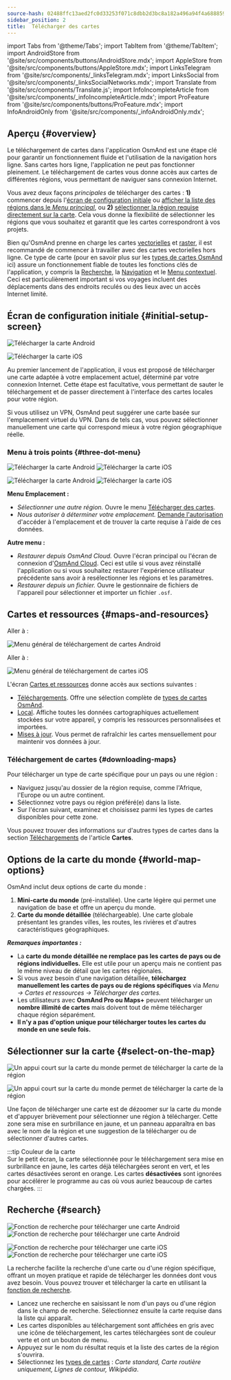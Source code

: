 ```yaml
---
source-hash: 02488ffc13aed2fc0d33253f071c8dbb2d3bc8a182a496a94f4a68885929b5dd
sidebar_position: 2
title:  Télécharger des cartes
---
```


import Tabs from '@theme/Tabs';
import TabItem from '@theme/TabItem';
import AndroidStore from '@site/src/components/buttons/AndroidStore.mdx';
import AppleStore from '@site/src/components/buttons/AppleStore.mdx';
import LinksTelegram from '@site/src/components/_linksTelegram.mdx';
import LinksSocial from '@site/src/components/_linksSocialNetworks.mdx';
import Translate from '@site/src/components/Translate.js';
import InfoIncompleteArticle from '@site/src/components/_infoIncompleteArticle.mdx';
import ProFeature from '@site/src/components/buttons/ProFeature.mdx';
import InfoAndroidOnly from '@site/src/components/_infoAndroidOnly.mdx';



## Aperçu {#overview}

Le téléchargement de cartes dans l'application OsmAnd est une étape clé pour garantir un fonctionnement fluide et l'utilisation de la navigation hors ligne. Sans cartes hors ligne, l'application ne peut pas fonctionner pleinement. Le téléchargement de cartes vous donne accès aux cartes de différentes régions, vous permettant de naviguer sans connexion Internet.  

Vous avez deux façons *principales* de télécharger des cartes : **1)** commencer depuis l'[écran de configuration initiale](#initial-setup-screen) ou [afficher la liste des régions dans le *Menu principal*](#maps-and-resources), ou **2)** [sélectionner la région requise directement sur la carte](#select-on-the-map). Cela vous donne la flexibilité de sélectionner les régions que vous souhaitez et garantit que les cartes correspondront à vos projets.  

Bien qu'OsmAnd prenne en charge les cartes [vectorielles](../map/vector-maps.md) et [raster](../map/raster-maps.md), il est recommandé de commencer à travailler avec des cartes vectorielles hors ligne. Ce type de carte (pour en savoir plus sur les [types de cartes OsmAnd](../personal/maps-resources.md#map-types) ici) assure un fonctionnement fiable de toutes les fonctions clés de l'application, y compris la [Recherche](../search/index.md), la [Navigation](../navigation/index.md) et le [Menu contextuel](../map/map-context-menu.md). Ceci est particulièrement important si vos voyages incluent des déplacements dans des endroits reculés ou des lieux avec un accès Internet limité.


## Écran de configuration initiale {#initial-setup-screen}

<Tabs groupId="operating-systems" queryString="current-os">

<TabItem value="android" label="Android">

![Télécharger la carte Android](@site/static/img/steps/start_screen_first_screen_andr.png)

</TabItem>

<TabItem value="ios" label="iOS">

![Télécharger la carte iOS](@site/static/img/steps/start_screen_first_screen_ios.png)

</TabItem>

</Tabs>

Au premier lancement de l'application, il vous est proposé de télécharger une carte adaptée à votre emplacement actuel, déterminé par votre connexion Internet. Cette étape est facultative, vous permettant de sauter le téléchargement et de passer directement à l'interface des cartes locales pour votre région.  

Si vous utilisez un VPN, OsmAnd peut suggérer une carte basée sur l'emplacement virtuel du VPN. Dans de tels cas, vous pouvez sélectionner manuellement une carte qui correspond mieux à votre région géographique réelle.  


### Menu à trois points {#three-dot-menu}

<Tabs groupId="operating-systems" queryString="current-os">

<TabItem value="android" label="Android">

![Télécharger la carte Android](@site/static/img/steps/start_screen_first_screen_location_andr.png)   ![Télécharger la carte iOS](@site/static/img/steps/start_screen_first_screen_other_andr.png)

</TabItem>

<TabItem value="ios" label="iOS">

![Télécharger la carte Android](@site/static/img/steps/start_screen_first_screen_location_ios.png)   ![Télécharger la carte iOS](@site/static/img/steps/start_screen_first_screen_other_ios.png)

</TabItem>

</Tabs>

**Menu Emplacement :**

- *Sélectionner une autre région.* Ouvre le menu [Télécharger des cartes](#maps-and-resources).
- *Nous autoriser à déterminer votre emplacement.* [Demande l'autorisation](../start-with/first-steps.md#permission-to-access-the-location) d'accéder à l'emplacement et de trouver la carte requise à l'aide de ces données.

**Autre menu :**

- *Restaurer depuis OsmAnd Cloud.* Ouvre l'écran principal ou l'écran de connexion d'[OsmAnd Cloud](../personal/osmand-cloud.md). Ceci est utile si vous avez réinstallé l'application ou si vous souhaitez restaurer l'expérience utilisateur précédente sans avoir à resélectionner les régions et les paramètres.
- *Restaurer depuis un fichier.* Ouvre le gestionnaire de fichiers de l'appareil pour sélectionner et importer un fichier `.osf`.  


## Cartes et ressources {#maps-and-resources}

<Tabs groupId="operating-systems" queryString="current-os">

<TabItem value="android" label="Android">

Aller à : *<Translate android="true" ids="shared_string_menu,maps_and_resources,downloads"/>*

![Menu général de téléchargement de cartes Android](@site/static/img/personal/maps/download_menu_andr.png)  

</TabItem>

<TabItem value="ios" label="iOS">

Aller à : *<Translate ios="true" ids="shared_string_menu,res_mapsres"/>*

![Menu général de téléchargement de cartes iOS](@site/static/img/personal/maps/download_menu_ios.png)

</TabItem>

</Tabs>

L'écran [Cartes et ressources](../personal/maps-resources.md) donne accès aux sections suivantes :

- [Téléchargements](../personal/maps-resources.md#downloads-menu). Offre une sélection complète de [types de cartes OsmAnd](../personal/maps-resources.md#map-types).
- [Local](../personal/maps-resources.md#local-menu). Affiche toutes les données cartographiques actuellement stockées sur votre appareil, y compris les ressources personnalisées et importées.
- [Mises à jour](../personal/maps-resources.md#updates-menu). Vous permet de rafraîchir les cartes mensuellement pour maintenir vos données à jour.

### Téléchargement de cartes {#downloading-maps}

Pour télécharger un type de carte spécifique pour un pays ou une région :

- Naviguez jusqu'au dossier de la région requise, comme l'Afrique, l'Europe ou un autre continent.
- Sélectionnez votre pays ou région préféré(e) dans la liste.
- Sur l'écran suivant, examinez et choisissez parmi les types de cartes disponibles pour cette zone.

Vous pouvez trouver des informations sur d'autres types de cartes dans la section [Téléchargements](../personal/maps-resources.md#downloads-menu) de l'article **Cartes**.

## Options de la carte du monde {#world-map-options}

OsmAnd inclut deux options de carte du monde :  

1. **Mini-carte du monde** (pré-installée). Une carte légère qui permet une navigation de base et offre un aperçu du monde.  
2. **Carte du monde détaillée** (téléchargeable). Une carte globale présentant les grandes villes, les routes, les rivières et d'autres caractéristiques géographiques.

***Remarques importantes :***

- La **carte du monde détaillée ne remplace pas les cartes de pays ou de régions individuelles.** Elle est utile pour un aperçu mais ne contient pas le même niveau de détail que les cartes régionales.  
- Si vous avez besoin d'une navigation détaillée, **téléchargez manuellement les cartes de pays ou de régions spécifiques** via *Menu → Cartes et ressources → Télécharger des cartes.*
- Les utilisateurs avec **OsmAnd Pro ou Maps+** peuvent télécharger un **nombre illimité de cartes** mais doivent tout de même télécharger chaque région séparément.  
- **Il n'y a pas d'option unique pour télécharger toutes les cartes du monde en une seule fois.**


## Sélectionner sur la carte {#select-on-the-map}

<Tabs groupId="operating-systems" queryString="current-os">

<TabItem value="android" label="Android">

![Un appui court sur la carte du monde permet de télécharger la carte de la région](@site/static/img/map/download_region_map_via_worldmap.png)

</TabItem>

<TabItem value="ios" label="iOS">

![Un appui court sur la carte du monde permet de télécharger la carte de la région](@site/static/img/settings/download_region_map_via_worldmap_ios.png)

</TabItem>

</Tabs>

Une façon de télécharger une carte est de dézoomer sur la carte du monde et d'appuyer brièvement pour sélectionner une région à télécharger. Cette zone sera mise en surbrillance en jaune, et un panneau apparaîtra en bas avec le nom de la région et une suggestion de la télécharger ou de sélectionner d'autres cartes.  

:::tip Couleur de la carte  
Sur le petit écran, la carte sélectionnée pour le téléchargement sera mise en surbrillance en jaune, les cartes déjà téléchargées seront en vert, et les cartes désactivées seront en orange. Les cartes **désactivées** sont ignorées pour accélérer le programme au cas où vous auriez beaucoup de cartes chargées.
:::

## Recherche {#search}

<Tabs groupId="operating-systems" queryString="current-os">

<TabItem value="android" label="Android">

![Fonction de recherche pour télécharger une carte Android](@site/static/img/settings/search_download_map_3_andr.png) ![Fonction de recherche pour télécharger une carte Android](@site/static/img/settings/search_download_map_4_andr.png)

</TabItem>

<TabItem value="ios" label="iOS">

![Fonction de recherche pour télécharger une carte iOS](@site/static/img/settings/search_download_map_1_ios.png) ![Fonction de recherche pour télécharger une carte iOS](@site/static/img/settings/search_download_map_2_ios.png)

</TabItem>

</Tabs>

La recherche facilite la recherche d'une carte ou d'une région spécifique, offrant un moyen pratique et rapide de télécharger les données dont vous avez besoin. Vous pouvez trouver et télécharger la carte en utilisant la [fonction de recherche](../search/index.md).

- Lancez une recherche en saisissant le nom d'un pays ou d'une région dans le champ de recherche. Sélectionnez ensuite la carte requise dans la liste qui apparaît.
- Les cartes disponibles au téléchargement sont affichées en gris avec une icône de téléchargement, les cartes téléchargées sont de couleur verte et ont un bouton de menu.
- Appuyez sur le nom du résultat requis et la liste des cartes de la région s'ouvrira.
- Sélectionnez les [types de cartes](../personal/maps-resources.md#map-types) : *Carte standard, Carte routière uniquement, Lignes de contour, Wikipédia*.